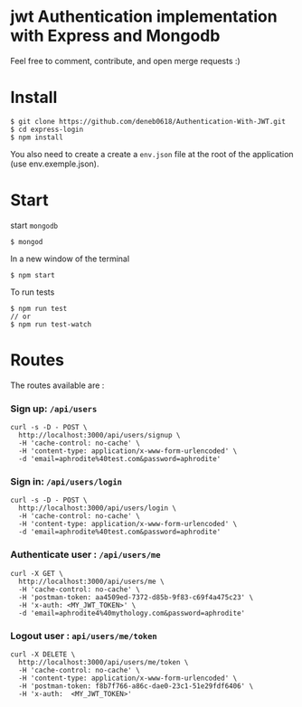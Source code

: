 # jwt Authentication implementation with Express and Mongodb

Feel free to comment, contribute, and open merge requests :)

# Install
```
$ git clone https://github.com/deneb0618/Authentication-With-JWT.git
$ cd express-login
$ npm install
```

You also need to create a create a `env.json` file at the root of the application (use env.exemple.json).

# Start

start `mongodb`

```
$ mongod
```

In a new window of the terminal
```
$ npm start
```

To run tests
```
$ npm run test
// or
$ npm run test-watch
```

# Routes

The routes available are :

### Sign up: `/api/users`

```
curl -s -D - POST \
  http://localhost:3000/api/users/signup \
  -H 'cache-control: no-cache' \
  -H 'content-type: application/x-www-form-urlencoded' \
  -d 'email=aphrodite%40test.com&password=aphrodite'
```

### Sign in: `/api/users/login`

```
curl -s -D - POST \
  http://localhost:3000/api/users/login \
  -H 'cache-control: no-cache' \
  -H 'content-type: application/x-www-form-urlencoded' \
  -d 'email=aphrodite%40test.com&password=aphrodite'
```

### Authenticate user : `/api/users/me`

```
curl -X GET \
  http://localhost:3000/api/users/me \
  -H 'cache-control: no-cache' \
  -H 'postman-token: aa4509ed-7372-d85b-9f83-c69f4a475c23' \
  -H 'x-auth: <MY_JWT_TOKEN>' \
  -d 'email=aphrodite4%40mythology.com&password=aphrodite'
```

### Logout user : `api/users/me/token`

```
curl -X DELETE \
  http://localhost:3000/api/users/me/token \
  -H 'cache-control: no-cache' \
  -H 'content-type: application/x-www-form-urlencoded' \
  -H 'postman-token: f8b7f766-a86c-dae0-23c1-51e29fdf6406' \
  -H 'x-auth:  <MY_JWT_TOKEN>'
```
